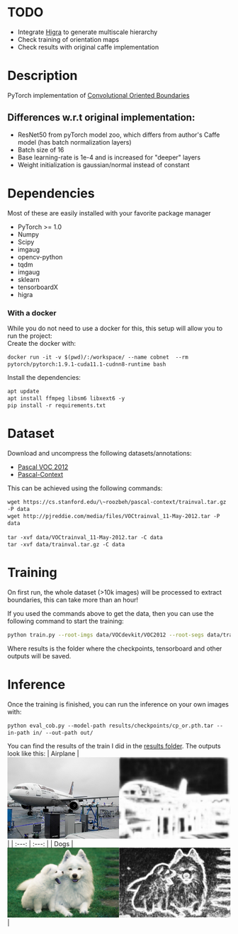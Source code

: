 # TODO
- Integrate [Higra](https://github.com/higra/Higra) to generate multiscale hierarchy
- Check training of orientation maps
- Check results with original caffe implementation

# Description
PyTorch implementation of [Convolutional Oriented Boundaries](https://github.com/kmaninis/COB)

## Differences w.r.t original implementation:
- ResNet50 from pyTorch model zoo, which differs from author's Caffe model (has batch normalization layers)
- Batch size of 16
- Base learning-rate is 1e-4 and is increased for "deeper" layers
- Weight initialization is gaussian/normal instead of constant

# Dependencies
Most of these are easily installed with your favorite package manager

- PyTorch >= 1.0
- Numpy
- Scipy
- imgaug
- opencv-python 
- tqdm
- imgaug
- sklearn
- tensorboardX
- higra

### With a docker
While you do not need to use a docker for this, this setup will allow you to run the project:\
Create the docker with:
```
docker run -it -v $(pwd)/:/workspace/ --name cobnet  --rm pytorch/pytorch:1.9.1-cuda11.1-cudnn8-runtime bash
```
Install the dependencies:
```
apt update
apt install ffmpeg libsm6 libxext6 -y
pip install -r requirements.txt
```

# Dataset
Download and uncompress the following datasets/annotations:
- [Pascal VOC 2012](https://pjreddie.com/projects/pascal-voc-dataset-mirror/) 
- [Pascal-Context](https://cs.stanford.edu/~roozbeh/pascal-context/) 

This can be achieved using the following commands:
```
wget https://cs.stanford.edu/\~roozbeh/pascal-context/trainval.tar.gz -P data
wget http://pjreddie.com/media/files/VOCtrainval_11-May-2012.tar -P data

tar -xvf data/VOCtrainval_11-May-2012.tar -C data
tar -xvf data/trainval.tar.gz -C data
```

# Training
On first run, the whole dataset (>10k images) will be processed to extract boundaries, this can take more than an hour!

If you used the commands above to get the data, then you can use the following command to start the training:
```sh
python train.py --root-imgs data/VOCdevkit/VOC2012 --root-segs data/trainval/ --run-path results --cuda
```
Where results is the folder where the checkpoints, tensorboard and other outputs will be saved.

# Inference
Once the training is finished, you can run the inference on your own images with:
```
python eval_cob.py --model-path results/checkpoints/cp_or.pth.tar --in-path in/ --out-path out/
```

You can find the results of the train I did in the [results folder](/results/). The outputs look like this:
| Airplane | ![airplane](/results/2007_000033.jpg?raw=true "Airplane") |
|    :---:      |     :---:     |
| Dogs | ![dog](/results/dog.jpg?raw "Dogs")|
